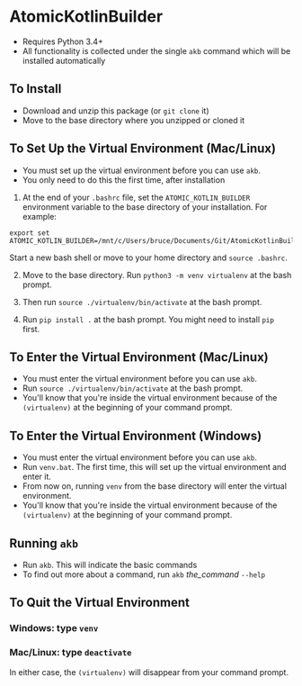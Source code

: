 # AtomicKotlinBuilder

- Requires Python 3.4+
- All functionality is collected under the single `akb` command which will be installed automatically

## To Install
- Download and unzip this package (or `git clone` it)
- Move to the base directory where you unzipped or cloned it

## To Set Up the Virtual Environment (Mac/Linux)
- You must set up the virtual environment before you can use `akb`.
- You only need to do this the first time, after installation

1. At the end of your `.bashrc` file, set the `ATOMIC_KOTLIN_BUILDER` environment variable to the base
directory of your installation. For example:

```
export set ATOMIC_KOTLIN_BUILDER=/mnt/c/Users/bruce/Documents/Git/AtomicKotlinBuilder
```

Start a new bash shell or move to your home directory and `source .bashrc`.

2. Move to the base directory. Run `python3 -m venv virtualenv` at the bash prompt.

3. Then run `source ./virtualenv/bin/activate` at the bash prompt.

4. Run `pip install .` at the bash prompt. You might need to install `pip` first.


## To Enter the Virtual Environment (Mac/Linux)
- You must enter the virtual environment before you can use `akb`.
- Run `source ./virtualenv/bin/activate` at the bash prompt.
- You'll know that you're inside the virtual environment because of the
`(virtualenv)` at the beginning of your command prompt.


## To Enter the Virtual Environment (Windows)
- You must enter the virtual environment before you can use `akb`.
- Run `venv.bat`. The first time, this will set up the virtual environment and enter it.
- From now on, running `venv` from the base directory will enter the virtual environment.
- You'll know that you're inside the virtual environment because of the
`(virtualenv)` at the beginning of your command prompt.


## Running `akb`
- Run `akb`. This will indicate the basic commands
- To find out more about a command, run `akb` *the_command* `--help`


## To Quit the Virtual Environment

### Windows: type `venv`

### Mac/Linux: type `deactivate`

In either case, the `(virtualenv)` will disappear from your command prompt.
